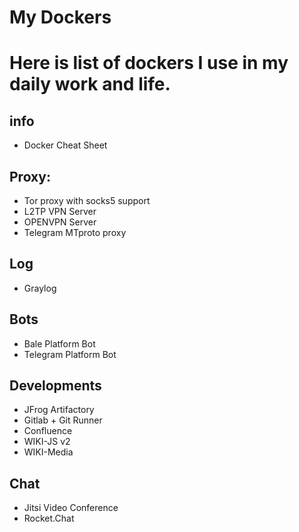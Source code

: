 # My Dockers
Here is list of dockers I use in my daily work and life.
===========
## info
- Docker Cheat Sheet

## Proxy:
- Tor proxy with socks5 support
- L2TP VPN Server
- OPENVPN Server
- Telegram MTproto proxy

## Log
- Graylog

## Bots
- Bale Platform Bot
- Telegram Platform Bot

## Developments
- JFrog Artifactory
- Gitlab + Git Runner
- Confluence
- WIKI-JS v2
- WIKI-Media


## Chat
- Jitsi Video Conference
- Rocket.Chat